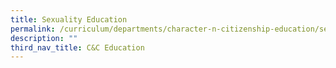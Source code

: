 ```yaml
---
title: Sexuality Education
permalink: /curriculum/departments/character-n-citizenship-education/sexuality-education/
description: ""
third_nav_title: C&C Education
---
```

